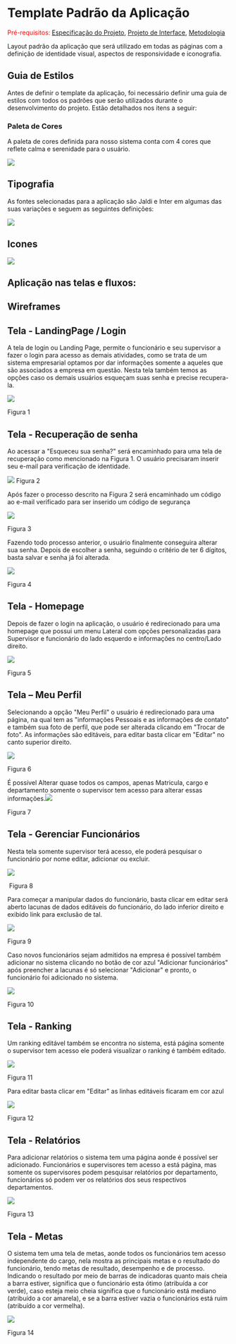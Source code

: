 # Template Padrão da Aplicação

<span style="color:red">Pré-requisitos: <a href="2-Especificação do Projeto.md"> Especificação do Projeto</a></span>, <a href="3-Projeto de Interface.md"> Projeto de Interface</a>, <a href="4-Metodologia.md"> Metodologia</a>

Layout padrão da aplicação que será utilizado em todas as páginas com a definição de identidade visual, aspectos de responsividade e iconografia.

## Guia de Estilos

Antes de definir o template da aplicação, foi necessário definir uma guia de estilos com todos os padrões que serão utilizados durante o desenvolvimento do projeto. Estão detalhados nos itens a seguir:

### Paleta de Cores

A paleta de cores definida para nosso sistema conta com 4 cores que reflete calma e serenidade para o usuário.


<img src="./img/Paletadecores.jpg">


## Tipografia

As fontes selecionadas para a aplicação são Jaldi e Inter em algumas das suas variações e seguem as seguintes definições:



<img src="./img/fonte.png">



## Icones

<img src="./img/icones.jpeg">



## Aplicação nas telas e fluxos:

## Wireframes



## Tela - LandingPage / Login 

A tela de login ou Landing Page, permite o funcionário e seu supervisor a fazer o login para acesso as demais atividades, como se trata de um sistema empresarial optamos por dar informações somente a aqueles que são associados a empresa em questão.  Nesta tela também temos as opções caso os demais usuários esqueçam suas senha e precise recupera-la.


<img src="./img/fig1.jpeg">

Figura 1







## Tela - Recuperação de senha 

Ao acessar a "Esqueceu sua senha?" será encaminhado para uma tela de recuperação como mencionado na Figura 1. O usuário precisaram inserir seu e-mail para verificação de identidade.

<img src="./img/fig02.jpeg">
Figura 2







Após fazer o processo descrito na Figura 2 será encaminhado um código ao e-mail verificado para ser inserido um código de segurança 

<img src="./img/fig03.jpeg">

Figura 3







Fazendo todo processo anterior, o usuário finalmente conseguira alterar sua senha. Depois de escolher a senha, seguindo o critério de ter 6 dígitos, basta salvar e senha já foi alterada.

<img src="./img/fig04.jpeg">

Figura 4



## Tela - Homepage 

Depois de fazer o login na aplicação, o usuário é redirecionado para uma homepage que possui um menu Lateral com opções personalizadas para Supervisor e funcionário do lado esquerdo e informações no centro/Lado direito.

<img src="./img/fig05.jpg">

Figura 5





## Tela – Meu Perfil

Selecionando a opção "Meu Perfil" o usuário é redirecionado para uma página, na qual tem as "informações Pessoais e as informações de contato" e também sua foto de perfil,  que pode ser alterada clicando em "Trocar de foto".  As informações são editáveis, para editar basta clicar em "Editar" no canto superior direito.

<img src="./img/fig06.jpeg">

Figura 6





 É possível Alterar quase todos os campos, apenas Matricula, cargo e departamento somente      o supervisor tem acesso para alterar essas informações.<img src="./img/fig07.jpeg">

Figura 7







## Tela - Gerenciar Funcionários

Nesta tela somente supervisor terá acesso, ele poderá pesquisar o funcionário por nome editar, adicionar ou excluir.



<img src="./img/fig08.jpeg">

​     Figura 8







Para começar a manipular dados do funcionário, basta clicar em editar será aberto lacunas de dados editáveis do funcionário, do lado inferior direito e exibido link para exclusão de tal.

<img src="./img/fig09.jpeg">

Figura 9







Caso novos funcionários sejam admitidos na empresa é possível também adicionar no sistema clicando no botão de cor azul "Adicionar funcionários" após preencher a lacunas é só selecionar "Adicionar" e pronto, o funcionário foi adicionado no sistema.

<img src="./img/fig10.jpeg">

Figura 10







## Tela - Ranking

Um ranking editável também se encontra no sistema, está página somente o supervisor tem acesso ele poderá visualizar o ranking é também editado.

<img src="./img/fig11.jpeg">


Figura 11





Para editar basta clicar em "Editar" as linhas editáveis ficaram em cor azul

<img src="./img/fig12.jpeg">

Figura 12







## Tela - Relatórios

Para adicionar relatórios o sistema tem uma página aonde é possível ser adicionado. Funcionários e supervisores tem acesso a está página, mas somente os supervisores podem pesquisar relatórios por departamento, funcionários só podem ver os relatórios dos seus respectivos departamentos.

<img src="./img/fig13.jpeg">

Figura 13







## Tela - Metas

O sistema tem uma tela de metas, aonde todos os funcionários tem acesso independente do cargo, nela mostra as principais metas e o resultado do funcionário, tendo metas de resultado, desempenho e de processo. Indicando o resultado por meio de barras de indicadoras quanto mais cheia a barra estiver, significa que o funcionário esta ótimo (atribuída a cor verde),  caso esteja meio cheia significa que o funcionário está mediano (atribuído a cor amarela), e se a barra estiver vazia o funcionários está ruim (atribuído a cor vermelha).

<img src="./img/fig14.jpeg">


Figura 14
